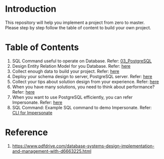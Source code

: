 # Introduction
This repository will help you implement a project from zero to master.  
Please step by step follow the table of content to build your own project.
# Table of Contents
1. SQL Command useful to operate on Database. Refer: [03_PostgreSQL](https://github.com/huavanthong/MasterDatabase/tree/main/01_GettingStarted/03_PostgreSQL)
2. Design Entity Relation Model for you Database. Refer: [here](https://github.com/huavanthong/MasterDatabase/tree/main/01_GettingStarted/01_EntityRelationshipModels)
3. Collect enough data to build your project. Refer: [here](https://github.com/huavanthong/MasterDatabase/tree/main/01_GettingStarted/02_RawData)
4. Deploy your schema design to server, PostgreSQL server. Refer: [here](https://github.com/huavanthong/MasterDatabase/tree/main/01_GettingStarted/03_PostgreSQL)
5. Collect your tips about solution design from your experience. Refer: [here](https://github.com/huavanthong/MasterDatabase/tree/main/01_GettingStarted/04_SolutionSQL)
6. When you have many solutions, you need to think about performance? Refer: [here](https://github.com/huavanthong/MasterDatabase/tree/main/01_GettingStarted/05_HighPerformance)
7. When you want to use PostgreSQL efficiently, you can refer Impersonate. Refer: [here](https://github.com/huavanthong/MasterDatabase/tree/main/01_GettingStarted/06_Impersonate)
8. SQL Command: Example SQL command to demo Impersonate. Refer: [CLI for Impersonate](https://github.com/huavanthong/MasterDatabase/blob/main/01_GettingStarted/06_Impersonate/impersonate_example.sql)

# Reference
1. https://www.pdfdrive.com/database-systems-design-implementation-and-management-with-d6663225.html
